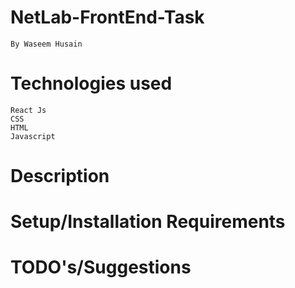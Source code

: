 # NetLab-FrontEnd-Task
    By Waseem Husain
# Technologies used
    React Js
    CSS
    HTML
    Javascript
# Description
# Setup/Installation Requirements
# TODO's/Suggestions
